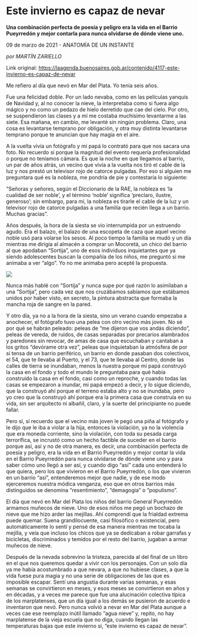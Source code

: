 # Este invierno es capaz de nevar

**Una combinación perfecta de poesía y peligro era la vida en el Barrio Pueyrredón y mejor contarla para nunca olvidarse de dónde viene uno.**

09 de marzo de 2021 - ANATOMÍA DE UN INSTANTE

_por MARTÍN ZARIELLO_

Link original: https://laagenda.buenosaires.gob.ar/contenido/4117-este-invierno-es-capaz-de-nevar



Me refiero al día que nevó en Mar del Plata. Yo tenía seis años.




Fue una felicidad doble. Por un lado nevaba, como en las películas yanquis de Navidad y, al no conocer la nieve, la interpretaba como si fuera algo mágico y no como un pedazo de hielo derretido que cae del cielo. Por otro, se suspendieron las clases y a mí me costaba muchísimo levantarme a las siete. Esa mañana, en cambio, me levanté sin ningún problema. Claro, una cosa es levantarse temprano por obligación, y otra muy distinta levantarse temprano porque te anuncian que hay magia en el aire.




A la vuelta vivía un fotógrafo y mi papá lo contrató para que nos sacara una foto. No recuerdo si porque la magnitud del evento requería profesionalidad o porque no teníamos cámara. Es que la noche en que llegamos al barrio, un par de años atrás, un vecino que vivía a la vuelta nos tiró el cable de la luz y nos prestó un televisor rojo de catorce pulgadas. Por eso si alguien me preguntara qué es la nobleza, me pondría de pie y contestaría lo siguiente:




“Señoras y señores, según el Diccionario de la RAE, la nobleza es ‘la cualidad de ser noble’, y el término ‘noble’ significa ‘preclaro, ilustre, generoso’; sin embargo, para mí, la nobleza es tirarle el cable de la luz y un televisor rojo de catorce pulgadas a una familia que recién llega a un barrio. Muchas gracias”.




Años después, la hora de la siesta se vio interrumpida por un estruendo agudo. Era el balazo, el balazo de una escopeta de caza que aquel vecino noble usó para volarse los sesos. Al poco tiempo la familia se mudó y un día mientras me dirigía al almacén a comprar un Mocoretá, un chico del barrio al que apodaban “Sortija”, uno de esos individuos inquietantes que ya siendo adolescentes buscan la compañía de los niños, me preguntó si me animaba a ver “algo”. Yo no me animaba pero acepté la propuesta.




![](https://cdn.flowlikemusic.com/files/images/38238/0e69fc9b-11ad-4f4e-b5e5-3179b069de80.png)




Nunca más hablé con “Sortija” y nunca supe por qué razón lo asimilaban a una “Sortija”, pero cada vez que nos cruzábamos sabíamos que estábamos unidos por haber visto, en secreto, la pintura abstracta que formaba la mancha roja de sangre en la pared.




Y otro día, ya no a la hora de la siesta, sino un verano cuando empezaba a anochecer, el fotógrafo tuvo una pelea con otro vecino más joven. No sé por qué se habrán peleado: peleas de “me dijeron que vos andás diciendo”, peleas de vereda, de ruidos, de casas separadas por precarios alambrados y paredones sin revocar, de amas de casa que escuchaban y cantaban a los gritos “devórame otra vez”, peleas que inquietaban la atmósfera de por sí tensa de un barrio periférico, un barrio en donde pasaban dos colectivos, el 54, que te llevaba al Puerto, y el 73, que te llevaba al Centro, donde las calles de tierra se inundaban, menos la nuestra porque mi papá construyó la casa en el fondo y todo el mundo le preguntaba para qué había construido la casa en el fondo, casi como un reproche, y cuando todas las casas se empezaron a inundar, mi papá empezó a decir, y lo sigue diciendo, que la construyó ahí porque el terreno estaba alto y no se inundaba, pero yo creo que la construyó ahí porque era la primera casa que construía en su vida, sin ser arquitecto ni albañil, claro, y la suerte del principiante no puede fallar.




Pero sí, sí recuerdo que el vecino más joven le pegó una piña al fotógrafo y le dijo que le iba a violar a la hija, entonces la violación, ya no la violencia que era moneda corriente, sino la violación, con toda su pesada carga terrorífica, se incrustó como un hecho factible de suceder en el barrio porque así, así y no de otra manera, es decir, una combinación perfecta de poesía y peligro, era la vida en el Barrio Pueyrredón y mejor contar la vida en el Barrio Pueyrredón para nunca olvidarse de dónde viene uno y para saber cómo uno llegó a ser así, y cuando digo “así” cada uno entenderá lo que quiera, pero los que vivieron en el Barrio Pueyrredón, o los que vivieron en un barrio “así”, entenderemos mejor que nadie, y de ese modo ejerceremos nuestra módica venganza, eso que en otros barrios más distinguidos se denomina “resentimiento”, “demagogia” o “populismo”.




El día que nevó en Mar del Plata los niños del barrio General Pueyrredón armamos muñecos de nieve. Uno de esos niños me pegó un bochazo de nieve que me hizo arder las mejillas. Ahí comprendí que la frialdad extrema puede quemar. Suena grandilocuente, casi filosófico o existencial, pero automáticamente lo sentí y pensé de esa manera mientras me tocaba la mejilla, y veía que incluso los chicos que ya se dedicaban a robar garrafas y bicicletas, discriminados y temidos por el resto del barrio, jugaban a armar muñecos de nieve.




Después de la nevada sobrevino la tristeza, parecida al del final de un libro en el que nos queremos quedar a vivir con los personajes. Con un solo día ya me había acostumbrado a que nevara, a que no hubiese clases, a que la vida fuese pura magia y no una serie de obligaciones de las que es imposible escapar. Sentí una angustia durante varias semanas, y esas semanas se convirtieron en meses, y esos meses se convirtieron en años y en décadas, y a veces me parece que fue una alucinación colectiva típica de los marplatenses, que un día igual a los demás se pusieron de acuerdo e inventaron que nevó. Pero nunca volvió a nevar en Mar del Plata aunque a veces cae ese reemplazo inútil llamado “agua nieve” y, repito, no hay marplatense de la vieja escuela que no diga, cuando llegan las temperaturas bajas que este invierno sí, “este invierno es capaz de nevar”.



